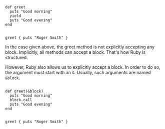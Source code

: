 <codeblock language="ruby" type="lesson">
<code>
def greet
  puts "Good morning"
  yield
  puts "Good evening"
end

greet { puts "Roger Smith" }
</code>
</codeblock>

In the case given above, the greet
method is not explicitly accepting
any block. Implicitly, all methods can
accept a block.
That's how Ruby is structured.

However, Ruby also allows us to
explicitly accept a block.
In order to do so,
the argument must start with an `&`.
Usually, such arguments are named `&block`.

<codeblock language="ruby" type="lesson">
<code>
def greet(&block)
  puts "Good morning"
  block.call
  puts "Good evening"
end

greet { puts "Roger Smith" }
</code>
</codeblock>